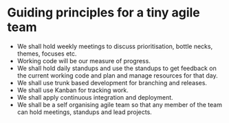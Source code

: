 # Guiding principles for a tiny agile team
  - We shall hold weekly meetings to discuss prioritisation, bottle necks, themes, focuses etc.
  - Working code will be our measure of progress.
  - We shall hold daily standups and use the standups to get feedback on the current working code and plan and manage resources for that day.
  - We shall use trunk based development for branching and releases.
  - We shall use Kanban for tracking work.
  - We shall apply continuous integration and deployment.
  - We shall be a self organising agile team so that any member of the team can hold meetings, standups and lead projects.

